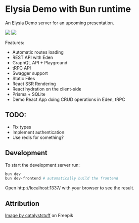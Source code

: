 # Elysia Demo with Bun runtime

An Elysia Demo server for an upcoming presentation.

<img src="https://i.imgur.com/kYRrkxm.jpeg" />

<img src="https://i.imgur.com/NfBOdlb.png" />

Features:
 - Automatic routes loading
 - REST API with Eden
 - GraphQL API + Playground
 - tRPC API
 - Swagger support
 - Static Files
 - React SSR Rendering
 - React hydration on the client-side
 - Prisma + SQLite
 - Demo React App doing CRUD operations in Eden, tRPC

## TODO:
 - Fix types
 - Implement authentication
 - Use redis for something?

## Development
To start the development server run:
```bash
bun dev
bun dev-frontend # automatically build the frontend
```

Open http://localhost:1337/ with your browser to see the result.

## Attribution

<a href="https://www.freepik.com/free-vector/cute-lion-super-hero-cartoon-vector-icon-illustration-animal-holiday-icon-concept-isolated-flat_60172319.htm#query=lion&position=32&from_view=search&track=sph">Image by catalyststuff</a> on Freepik

